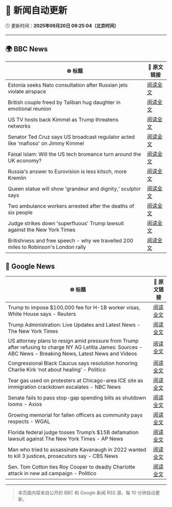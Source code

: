# 🧠 新闻自动更新

🕒 更新时间：**2025年09月20日 09:25:04（北京时间）**

---

## 🌍 BBC News

| 🌐 标题 | 🔗 原文链接 |
|--------|-------------|
| Estonia seeks Nato consultation after Russian jets violate airspace | [阅读全文](https://www.bbc.com/news/articles/czrp6p5mj3zo?at_medium=RSS&at_campaign=rss) |
| British couple freed by Taliban hug daughter in emotional reunion | [阅读全文](https://www.bbc.com/news/articles/c0q7l8ewj0wo?at_medium=RSS&at_campaign=rss) |
| US TV hosts back Kimmel as Trump threatens networks | [阅读全文](https://www.bbc.com/news/articles/clyxjve3pe2o?at_medium=RSS&at_campaign=rss) |
| Senator Ted Cruz says US broadcast regulator acted like 'mafioso' on Jimmy Kimmel | [阅读全文](https://www.bbc.com/news/articles/c1kwzgrwdd0o?at_medium=RSS&at_campaign=rss) |
| Faisal Islam: Will the US tech bromance turn around the UK economy? | [阅读全文](https://www.bbc.com/news/articles/cn4w7wp24llo?at_medium=RSS&at_campaign=rss) |
| Russia's answer to Eurovision is less kitsch, more Kremlin | [阅读全文](https://www.bbc.com/news/articles/cre5vv0x31po?at_medium=RSS&at_campaign=rss) |
| Queen statue will show 'grandeur and dignity,' sculptor says | [阅读全文](https://www.bbc.com/news/articles/cd9yjzd757eo?at_medium=RSS&at_campaign=rss) |
| Two ambulance workers arrested after the deaths of six people | [阅读全文](https://www.bbc.com/news/articles/cvgvnvnm0vro?at_medium=RSS&at_campaign=rss) |
| Judge strikes down 'superfluous' Trump lawsuit against the New York Times | [阅读全文](https://www.bbc.com/news/articles/c62n7025wdgo?at_medium=RSS&at_campaign=rss) |
| Britishness and free speech - why we travelled 200 miles to Robinson's London rally | [阅读全文](https://www.bbc.com/news/articles/c4g9006l6z6o?at_medium=RSS&at_campaign=rss) |

## 📰 Google News

| 🌐 标题 | 🔗 原文链接 |
|--------|-------------|
| Trump to impose $100,000 fee for H-1B worker visas, White House says - Reuters | [阅读全文](https://news.google.com/rss/articles/CBMixAFBVV95cUxQTDlleWVxcFI2NGxON1JIRU1wNUUtc002NENzeVZrOU13ZHRyeXc5dHRMV1VXTmtjMXFveFc0NXZQZTNoU1BNNU1fTmd3bGlSVDVFXzAwU2V2N1J3cU81bGdteEFEbUcyVmxONFpRbndWdDhianEtR3hqT21NejRtVmc0bjVWbzR4ZjNuTzJFeENSejBmQTJJWmZTS3NuWEo3cl91QmhSY1FDTWFVTXB2bXhmNG4yMHFDM1hzMnRpb21hYkVI?oc=5) |
| Trump Administration: Live Updates and Latest News - The New York Times | [阅读全文](https://news.google.com/rss/articles/CBMiY0FVX3lxTE05c3dlVC1aSktRTjdLNTNnNHQ2QWtmRjhrcjZhR2x5c0JPOHNuLXRQbktFaldTVDJJNzRWYXRPTk95aTk1a2x2NzMxbjRVNjRQa1FxSFpfVnZKS1g4cjVJQlJjVQ?oc=5) |
| US attorney plans to resign amid pressure from Trump after refusing to charge NY AG Letitia James: Sources - ABC News - Breaking News, Latest News and Videos | [阅读全文](https://news.google.com/rss/articles/CBMimwFBVV95cUxQbDgtMDVSNG96UDRJVEsyUHZ4eXNzVXJtc3VYRFVNZU1xLVYtbnlhbTB2V19TN1hOT0U4ejFKQjgteTZVQXY0ZmYxRi11djY1cUFfTXV5Z2hhcElWenhraGtwNXQ3cTFqdDdtNjVnUm9iOGhsWG1DZ0E1VzRXMWhoUThlMWJkbmN6MTU3cW84QkItN3VpRDhVYjVPb9IBoAFBVV95cUxNSjhZYkZfcTZBUk1iS213Y3VyY1NHWjBIdFg4RDZCMldmVWs1MERYbG5NLUhDTlJYUElnXzF5cC1tODJnel9BRWx5ZzlzaWtJcUw4QWtkVWVacjRwbE1CcWVoenFhTXBodlVJYnpxMmxRUFEwVnUwYzFMNll6cjVoVkhUeDVJczBXd285T0lkbFF0RlBSd0JSMENxWWlLMHc2?oc=5) |
| Congressional Black Caucus says resolution honoring Charlie Kirk ‘not about healing’ - Politico | [阅读全文](https://news.google.com/rss/articles/CBMiuAFBVV95cUxNYUVpOERySGd6dTBmSmVtUjYzS2YwSUdpa0lOa2hRUWQ0TUdZU1BVVnhxR2VDNlZ5Nk5DcnMwOElZYWIyUUhRTFlpLThjcEw1TGdZdlY2VmRCTjJTMUtkX2paUkVkSUZ3ZjRzQnJ3VW1JdE1VRU9ETkxjbUw5T0JhTkNkWTA0ZlU3bXNDV0xQSTB3Y2xmbzg1Z0VPSGFZOFNRdmxhWWNJQ1A1QklFdUNmUjBiZDVuZmNN?oc=5) |
| Tear gas used on protesters at Chicago-area ICE site as immigration crackdown escalates - NBC News | [阅读全文](https://news.google.com/rss/articles/CBMioAFBVV95cUxNa0VkNXJuOVg2WWhOZmJkZ0FPS1I3OW15SWRSX1Z1cWVWbjh4XzBQUldwMXRhVUlUVUliM2JvY0FUbkotNjVMeExWemMzbU5DTEpxTm83MjM0WHpDRWR3dzh5VGNXLTB3QUR1RFl5ZFBFeHUzc1ZfekdCU2k1RldtdzBaRTBiWENQeXNrOU9PZFVMTFpIOVhQalFSd2hINGxk0gFWQVVfeXFMUDJfTW9hUnZsUFh3VHdpZGc2Sjd1TmVlUVF0dFozMGFrVnVobk52Vk5NajRMM0xQMnJ1SXdaeUJJSGk1SnVkQ0RYQXF4QkxRQjlVWTJ4b0E?oc=5) |
| Senate fails to pass stop-gap spending bills as shutdown looms - Axios | [阅读全文](https://news.google.com/rss/articles/CBMiigFBVV95cUxQRF9oZVhmY1Z2Y1h3MHZQVnNuSmJoQnIzNVpCb3VWOWJIeEUzR0ZtWWh2Y2E3QktfQXk3X2F3OE9Kd2k5b2IySExaY2xYMjZ0WEJiajk3VmQtUk05SGFaVmZaNERET3BvYkJ4SXhndHVOY1RsT2EwYjdFelFRYThSZDI1WFl0d0d1S2c?oc=5) |
| Growing memorial for fallen officers as community pays respects - WGAL | [阅读全文](https://news.google.com/rss/articles/CBMirwFBVV95cUxNMUhfLXJtYnlqMVZmUFZTM3pOUHl6YUtmQUxYczNjLTBkWXY2amRsX0FnN0RoaWJzZWZpU1hJU1g2VnU3M2otSWZaZE1vN29CV0M5T0FDS0gwcGtSeGY2S1ZGQkRZVGdMTTlLN1lfZUNGY1VWLUlDWG0wVkJQamUxS3F2TGJaaGlHbXRPOTE1UGxqS1JSYXEzQWN6N0s2NGZLM2IzelBjX0pSc25yZGJv?oc=5) |
| Florida federal judge tosses Trump’s $15B defamation lawsuit against The New York Times - AP News | [阅读全文](https://news.google.com/rss/articles/CBMikgFBVV95cUxORF80WHRCSGZhNTFTSXZDU1JSVnEtWmdOYk9UaURqZzg1YVI2enFDNnU3d00yZy1OR3NHRk1SRTl4d3pvcUJkLUhiOVFZZU8yQm1PaGJJbDBSQnFVRHYxYWVSM29ubFdraGhlN043U2JjMVlfREVyVFpUZTlYNXlrZmtXQW1qb3F5UzF3bUN0Mk9pQQ?oc=5) |
| Man who tried to assassinate Kavanaugh in 2022 wanted to kill 3 justices, prosecutors say - CBS News | [阅读全文](https://news.google.com/rss/articles/CBMie0FVX3lxTE9FZTRRaE5iNjhrc1pyM2hlUDlLZDJVYldsTTFHMzd4ak95RTdFbHNFZmJEWmFtT2xCMEZsM0JJdGctWjA3WlV6ck5vd015OWhvQ3k3ZUV4bkd0cWxKbEUzZDdRNVN2MkVvbFdhOWw2WXlqZ3VZZkVHVThIc9IBgAFBVV95cUxNMk8taFMxLTV2ekRiaUJwQmw3RGZoWkhRbk04NVBhd1NDSEFsYzlWV1ZYNmFGTklTelNyUm9tMWhoZDI1OU9UV29nZzA1dzh0eG9lckJMUVFUcjl6ZzZuRXNUNTFJYU56R0xCOFlldXhqX3VpMm1iWm5hNmxHSmtDNQ?oc=5) |
| Sen. Tom Cotton ties Roy Cooper to deadly Charlotte attack in new ad campaign - Politico | [阅读全文](https://news.google.com/rss/articles/CBMiuwFBVV95cUxNZ19XbU9xUGF1aGhtY01qa1NiaVNoMGVwNG5faHptQzdBdWRFemF5bkJvbmttaVNQejZ1aUpYNUU5aXFRSnJBcmlGTDBRMm9aSlNYT2UtRzdUaFp4U2JTa1kyRUZiV2N6MXBtVDNqX1U0Q0hkRmdnNndza0xjNnJHV2lxekJLTEkzZ2dGbDI5WTNwRmRSdXdhUVBtWnNsQ1NvQmJRVVdmdjRRU1lNRzYyaU5RVmgzVFBNc2xn?oc=5) |

---
> 本页面内容来自公开的 BBC 和 Google 新闻 RSS 源，每 10 分钟自动更新。